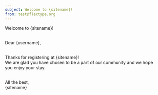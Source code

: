 ```yaml
---
subject: Welcome to {sitename}!
from: test@flextype.org
---
```

Welcome to {sitename}!<br><br>

Dear {username},<br><br>

Thanks for registering at {sitename}!<br> We are glad you have chosen to be a part of our community and we hope you enjoy your stay.<br><br>

All the best,<br>
{sitename}

